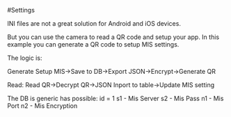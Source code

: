 #Settings

INI files are not a great solution for Android and iOS devices.


But you can use the camera to read a QR code and setup your app.
In this example you can generate a QR code to setup MIS settings.

The logic is:

Generate
Setup MIS->Save to DB->Export JSON->Encrypt->Generate QR

Read:
Read QR->Decrypt QR->JSON Inport to table->Update MIS setting

The DB is generic has possible:
id = 1
s1 -  Mis Server
s2 -  Mis Pass
n1 -  Mis Port
n2 -  Mis Encryption
